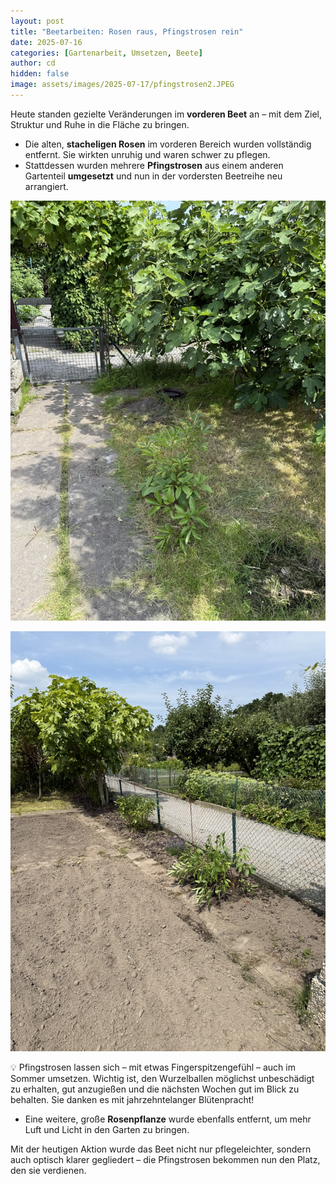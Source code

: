 ```yaml
---
layout: post
title: "Beetarbeiten: Rosen raus, Pfingstrosen rein"
date: 2025-07-16
categories: [Gartenarbeit, Umsetzen, Beete]
author: cd
hidden: false
image: assets/images/2025-07-17/pfingstrosen2.JPEG
---
```


Heute standen gezielte Veränderungen im **vorderen Beet** an – mit dem Ziel, Struktur und Ruhe in die Fläche zu bringen.

- Die alten, **stacheligen Rosen** im vorderen Bereich wurden vollständig entfernt. Sie wirkten unruhig und waren schwer zu pflegen.
- Stattdessen wurden mehrere **Pfingstrosen** aus einem anderen Gartenteil **umgesetzt** und nun in der vordersten Beetreihe neu arrangiert.

![Pfingstrosen](/assets/images/2025-07-17/pfingstrosen.JPEG)

![Pfingstrosen](/assets/images/2025-07-17/pfingstrosen2.JPEG)

💡 Pfingstrosen lassen sich – mit etwas Fingerspitzengefühl – auch im Sommer umsetzen. Wichtig ist, den Wurzelballen möglichst unbeschädigt zu erhalten, gut anzugießen und die nächsten Wochen gut im Blick zu behalten. Sie danken es mit jahrzehntelanger Blütenpracht!

- Eine weitere, große **Rosenpflanze** wurde ebenfalls entfernt, um mehr Luft und Licht in den Garten zu bringen.

Mit der heutigen Aktion wurde das Beet nicht nur pflegeleichter, sondern auch optisch klarer gegliedert – die Pfingstrosen bekommen nun den Platz, den sie verdienen.
